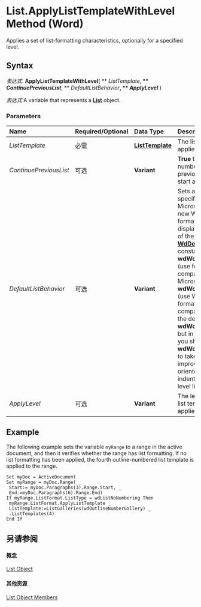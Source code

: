 
# List.ApplyListTemplateWithLevel Method (Word)

Applies a set of list-formatting characteristics, optionally for a specified level.


## Syntax

 _表达式_. **ApplyListTemplateWithLevel**( ** _ListTemplate_**, ** _ContinuePreviousList_**, ** _DefaultListBehavior_**, ** _ApplyLevel_** )

 _表达式_ A variable that represents a **[List](2c3dae28-447a-af48-2966-e19ae75ab6c2.md)** object.


### Parameters



|**Name**|**Required/Optional**|**Data Type**|**Description**|
|:-----|:-----|:-----|:-----|
| _ListTemplate_|必需|**[ListTemplate](d5e339f7-5798-305b-a6b0-6b572d9112f4.md)**|The list template to be applied.|
| _ContinuePreviousList_|可选|**Variant**|**True** to continue the numbering from the previous list; **False** to start a new list.|
| _DefaultListBehavior_|可选|**Variant**|Sets a value that specifies whether Microsoft Word uses new Web-oriented formatting for better list display. Can be either of the following  **[WdDefaultListBehavior](7a7abde8-4c57-5a2d-7fe2-098d1d553071.md)** constants: **wdWord8ListBehavior** (use formatting compatible with Microsoft Word 97) or **wdWord9ListBehavior** (use Web-oriented formatting). For compatibility reasons, the default constant is **wdWord8ListBehavior**, but in new procedures you should use **wdWord9ListBehavior** to take advantage of improved Web-oriented formatting for indenting and multiple-level lists.|
| _ApplyLevel_|可选|**Variant**|The level to which the list template is to be applied.|

## Example

The following example sets the variable  `myRange` to a range in the active document, and then it verifies whether the range has list formatting. If no list formatting has been applied, the fourth outline-numbered list template is applied to the range.


```
Set myDoc = ActiveDocument 
Set myRange = myDoc.Range( _ 
 Start:= myDoc.Paragraphs(3).Range.Start, _ 
 End:=myDoc.Paragraphs(6).Range.End) 
If myRange.ListFormat.ListType = wdListNoNumbering Then 
 myRange.ListFormat.ApplyListTemplate _ 
 ListTemplate:=ListGalleries(wdOutlineNumberGallery) _ 
 .ListTemplates(4) 
End If
```


## 另请参阅


#### 概念


[List Object](2c3dae28-447a-af48-2966-e19ae75ab6c2.md)
#### 其他资源


[List Object Members](http://msdn.microsoft.com/library/939e2533-7d59-bc78-0e89-53e4f204da49%28Office.15%29.aspx)